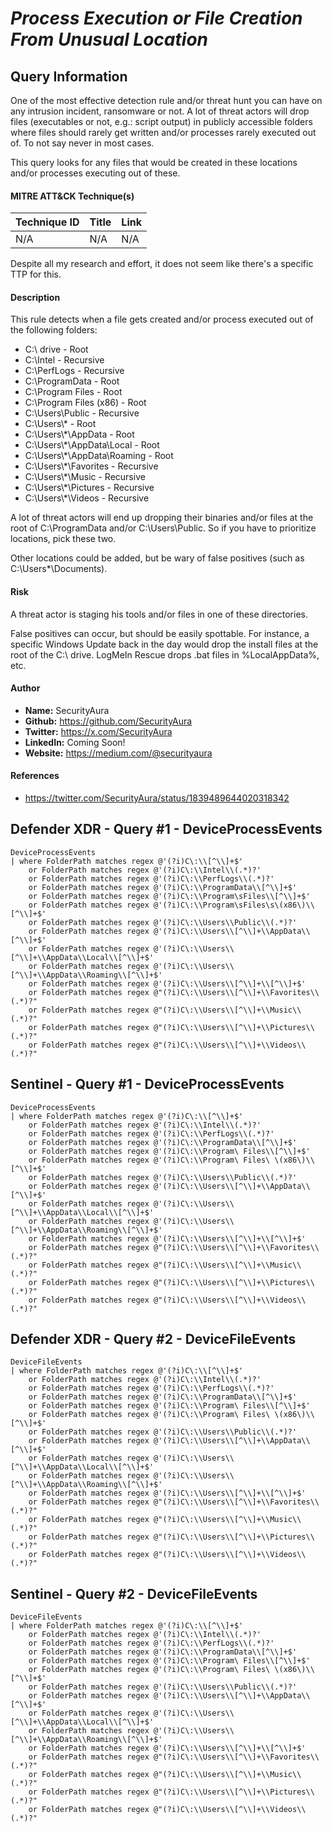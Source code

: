 # *Process Execution or File Creation From Unusual Location*

## Query Information

One of the most effective detection rule and/or threat hunt you can have on any intrusion incident, ransomware or not. A lot of threat actors will drop files (executables or not, e.g.: script output) in publicly accessible folders where files should rarely get written and/or processes rarely executed out of. To not say never in most cases.

This query looks for any files that would be created in these locations and/or processes executing out of these.

#### MITRE ATT&CK Technique(s)

| Technique ID | Title    | Link    |
| ---  | --- | --- |
| N/A | N/A | N/A |

Despite all my research and effort, it does not seem like there's a specific TTP for this.

#### Description

This rule detects when a file gets created and/or process executed out of the following folders:

- C:\ drive - Root
- C:\Intel - Recursive
- C:\PerfLogs - Recursive
- C:\ProgramData - Root
- C:\Program Files - Root
- C:\Program Files (x86) - Root
- C:\Users\Public - Recursive
- C:\Users\\* - Root
- C:\Users\\*\AppData - Root
- C:\Users\\*\AppData\Local - Root
- C:\Users\\*\AppData\Roaming - Root
- C:\Users\\*\Favorites - Recursive
- C:\Users\\*\Music - Recursive
- C:\Users\\*\Pictures - Recursive
- C:\Users\\*\Videos - Recursive

A lot of threat actors will end up dropping their binaries and/or files at the root of C:\ProgramData and/or C:\Users\Public. So if you have to prioritize locations, pick these two.

Other locations could be added, but be wary of false positives (such as C:\Users\*\Documents).

#### Risk

A threat actor is staging his tools and/or files in one of these directories.

False positives can occur, but should be easily spottable. For instance, a specific Windows Update back in the day would drop the install files at the root of the C:\ drive. LogMeIn Rescue drops .bat files in %LocalAppData%, etc.

#### Author <Optional>
- **Name:** SecurityAura
- **Github:** https://github.com/SecurityAura
- **Twitter:** https://x.com/SecurityAura
- **LinkedIn:** Coming Soon!
- **Website:** https://medium.com/@securityaura

#### References
- https://twitter.com/SecurityAura/status/1839489644020318342

## Defender XDR - Query #1 - DeviceProcessEvents
```KQL
DeviceProcessEvents
| where FolderPath matches regex @'(?i)C\:\\[^\\]+$'
    or FolderPath matches regex @'(?i)C\:\\Intel\\(.*)?'
    or FolderPath matches regex @'(?i)C\:\\PerfLogs\\(.*)?'
    or FolderPath matches regex @'(?i)C\:\\ProgramData\\[^\\]+$' 
    or FolderPath matches regex @'(?i)C\:\\Program\sFiles\\[^\\]+$' 
    or FolderPath matches regex @'(?i)C\:\\Program\sFiles\s\(x86\)\\[^\\]+$' 
    or FolderPath matches regex @'(?i)C\:\\Users\\Public\\(.*)?' 
    or FolderPath matches regex @'(?i)C\:\\Users\\[^\\]+\\AppData\\[^\\]+$'
    or FolderPath matches regex @'(?i)C\:\\Users\\[^\\]+\\AppData\\Local\\[^\\]+$' 
    or FolderPath matches regex @'(?i)C\:\\Users\\[^\\]+\\AppData\\Roaming\\[^\\]+$'
    or FolderPath matches regex @'(?i)C\:\\Users\\[^\\]+\\[^\\]+$'
    or FolderPath matches regex @"(?i)C\:\\Users\\[^\\]+\\Favorites\\(.*)?"
    or FolderPath matches regex @"(?i)C\:\\Users\\[^\\]+\\Music\\(.*)?"
    or FolderPath matches regex @"(?i)C\:\\Users\\[^\\]+\\Pictures\\(.*)?"
    or FolderPath matches regex @"(?i)C\:\\Users\\[^\\]+\\Videos\\(.*)?"
```
## Sentinel - Query #1 - DeviceProcessEvents
```KQL
DeviceProcessEvents
| where FolderPath matches regex @'(?i)C\:\\[^\\]+$'
    or FolderPath matches regex @'(?i)C\:\\Intel\\(.*)?'
    or FolderPath matches regex @'(?i)C\:\\PerfLogs\\(.*)?'
    or FolderPath matches regex @'(?i)C\:\\ProgramData\\[^\\]+$' 
    or FolderPath matches regex @'(?i)C\:\\Program\ Files\\[^\\]+$' 
    or FolderPath matches regex @'(?i)C\:\\Program\ Files\ \(x86\)\\[^\\]+$' 
    or FolderPath matches regex @'(?i)C\:\\Users\\Public\\(.*)?' 
    or FolderPath matches regex @'(?i)C\:\\Users\\[^\\]+\\AppData\\[^\\]+$'
    or FolderPath matches regex @'(?i)C\:\\Users\\[^\\]+\\AppData\\Local\\[^\\]+$' 
    or FolderPath matches regex @'(?i)C\:\\Users\\[^\\]+\\AppData\\Roaming\\[^\\]+$'
    or FolderPath matches regex @'(?i)C\:\\Users\\[^\\]+\\[^\\]+$'
    or FolderPath matches regex @"(?i)C\:\\Users\\[^\\]+\\Favorites\\(.*)?"
    or FolderPath matches regex @"(?i)C\:\\Users\\[^\\]+\\Music\\(.*)?"
    or FolderPath matches regex @"(?i)C\:\\Users\\[^\\]+\\Pictures\\(.*)?"
    or FolderPath matches regex @"(?i)C\:\\Users\\[^\\]+\\Videos\\(.*)?"
```
## Defender XDR - Query #2 - DeviceFileEvents
```KQL
DeviceFileEvents
| where FolderPath matches regex @'(?i)C\:\\[^\\]+$'
    or FolderPath matches regex @'(?i)C\:\\Intel\\(.*)?'
    or FolderPath matches regex @'(?i)C\:\\PerfLogs\\(.*)?'
    or FolderPath matches regex @'(?i)C\:\\ProgramData\\[^\\]+$' 
    or FolderPath matches regex @'(?i)C\:\\Program\ Files\\[^\\]+$' 
    or FolderPath matches regex @'(?i)C\:\\Program\ Files\ \(x86\)\\[^\\]+$' 
    or FolderPath matches regex @'(?i)C\:\\Users\\Public\\(.*)?' 
    or FolderPath matches regex @'(?i)C\:\\Users\\[^\\]+\\AppData\\[^\\]+$'
    or FolderPath matches regex @'(?i)C\:\\Users\\[^\\]+\\AppData\\Local\\[^\\]+$' 
    or FolderPath matches regex @'(?i)C\:\\Users\\[^\\]+\\AppData\\Roaming\\[^\\]+$'
    or FolderPath matches regex @'(?i)C\:\\Users\\[^\\]+\\[^\\]+$'
    or FolderPath matches regex @"(?i)C\:\\Users\\[^\\]+\\Favorites\\(.*)?"
    or FolderPath matches regex @"(?i)C\:\\Users\\[^\\]+\\Music\\(.*)?"
    or FolderPath matches regex @"(?i)C\:\\Users\\[^\\]+\\Pictures\\(.*)?"
    or FolderPath matches regex @"(?i)C\:\\Users\\[^\\]+\\Videos\\(.*)?"
```
## Sentinel - Query #2 - DeviceFileEvents
```KQL
DeviceFileEvents
| where FolderPath matches regex @'(?i)C\:\\[^\\]+$'
    or FolderPath matches regex @'(?i)C\:\\Intel\\(.*)?'
    or FolderPath matches regex @'(?i)C\:\\PerfLogs\\(.*)?'
    or FolderPath matches regex @'(?i)C\:\\ProgramData\\[^\\]+$' 
    or FolderPath matches regex @'(?i)C\:\\Program\ Files\\[^\\]+$' 
    or FolderPath matches regex @'(?i)C\:\\Program\ Files\ \(x86\)\\[^\\]+$' 
    or FolderPath matches regex @'(?i)C\:\\Users\\Public\\(.*)?' 
    or FolderPath matches regex @'(?i)C\:\\Users\\[^\\]+\\AppData\\[^\\]+$'
    or FolderPath matches regex @'(?i)C\:\\Users\\[^\\]+\\AppData\\Local\\[^\\]+$' 
    or FolderPath matches regex @'(?i)C\:\\Users\\[^\\]+\\AppData\\Roaming\\[^\\]+$'
    or FolderPath matches regex @'(?i)C\:\\Users\\[^\\]+\\[^\\]+$'
    or FolderPath matches regex @"(?i)C\:\\Users\\[^\\]+\\Favorites\\(.*)?"
    or FolderPath matches regex @"(?i)C\:\\Users\\[^\\]+\\Music\\(.*)?"
    or FolderPath matches regex @"(?i)C\:\\Users\\[^\\]+\\Pictures\\(.*)?"
    or FolderPath matches regex @"(?i)C\:\\Users\\[^\\]+\\Videos\\(.*)?"
```
